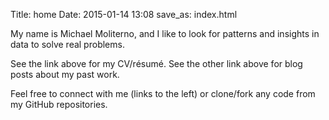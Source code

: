 Title: home
Date: 2015-01-14 13:08
save_as: index.html

My name is Michael Moliterno, and I like to look for patterns and insights in data to solve real problems. 

See the link above for my CV/résumé.  See the other link above for blog posts about my past work. 

Feel free to connect with me (links to the left) or clone/fork any code from my GitHub repositories.
